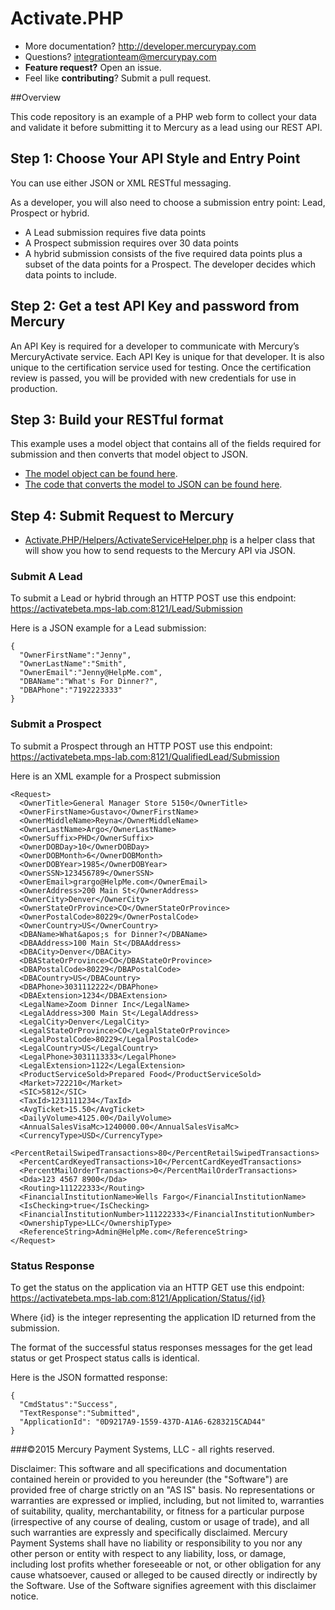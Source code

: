 # Activate.PHP

* More documentation?  http://developer.mercurypay.com
* Questions?  integrationteam@mercurypay.com
* **Feature request?** Open an issue.
* Feel like **contributing**?  Submit a pull request.

##Overview

This code repository is an example of a PHP web form to collect your data and validate it before submitting it to Mercury as a lead using our REST API.

## Step 1: Choose Your API Style and Entry Point

You can use either JSON or XML RESTful messaging.

As a developer, you will also need to choose a submission entry point: Lead, Prospect or hybrid.

* A Lead submission requires five data points 
* A Prospect submission requires over 30 data points 
* A hybrid submission consists of the five required data points plus a subset of the data points for a Prospect. The developer decides which data points to include. 

## Step 2: Get a test API Key and password from Mercury 
An API Key is required for a developer to communicate with Mercury’s MercuryActivate service. Each API Key is unique for that developer. It is also unique to the certification service used for testing. Once the certification review is passed, you will be provided with new credentials for use in production.

## Step 3: Build your RESTful format

This example uses a model object that contains all of the fields required for submission and then converts that model object to JSON.

* [The model object can be found here](Activate.PHP/Model/MerchantData.php).
* [The code that converts the model to JSON can be found here](Activate.PHP/Helpers/ObjectHelper.php).

## Step 4: Submit Request to Mercury

* [Activate.PHP/Helpers/ActivateServiceHelper.php](Activate.PHP/Helpers/ActivateServiceHelper.php) is a helper class that will show you how to send requests to the Mercury API via JSON.

### Submit A Lead

To submit a Lead or hybrid through an HTTP POST use this endpoint:  https://activatebeta.mps-lab.com:8121/Lead/Submission

Here is a JSON example for a Lead submission:

```
{
  "OwnerFirstName":"Jenny",
  "OwnerLastName":"Smith",
  "OwnerEmail":"Jenny@HelpMe.com",
  "DBAName":"What's For Dinner?",
  "DBAPhone":"7192223333"
}
```

### Submit a Prospect

To submit a Prospect through an HTTP POST use this endpoint:  https://activatebeta.mps-lab.com:8121/QualifiedLead/Submission
	
Here is an XML example for a Prospect submission 

```
<Request>
  <OwnerTitle>General Manager Store 5150</OwnerTitle>
  <OwnerFirstName>Gustavo</OwnerFirstName>
  <OwnerMiddleName>Reyna</OwnerMiddleName>
  <OwnerLastName>Argo</OwnerLastName>
  <OwnerSuffix>PHD</OwnerSuffix>
  <OwnerDOBDay>10</OwnerDOBDay>
  <OwnerDOBMonth>6</OwnerDOBMonth>
  <OwnerDOBYear>1985</OwnerDOBYear>
  <OwnerSSN>123456789</OwnerSSN>
  <OwnerEmail>grargo@HelpMe.com</OwnerEmail>
  <OwnerAddress>200 Main St</OwnerAddress>
  <OwnerCity>Denver</OwnerCity>
  <OwnerStateOrProvince>CO</OwnerStateOrProvince>
  <OwnerPostalCode>80229</OwnerPostalCode>
  <OwnerCountry>US</OwnerCountry>
  <DBAName>What&apos;s for Dinner?</DBAName>
  <DBAAddress>100 Main St</DBAAddress>
  <DBACity>Denver</DBACity>
  <DBAStateOrProvince>CO</DBAStateOrProvince>
  <DBAPostalCode>80229</DBAPostalCode>
  <DBACountry>US</DBACountry>
  <DBAPhone>3031112222</DBAPhone>
  <DBAExtension>1234</DBAExtension>
  <LegalName>Zoom Dinner Inc</LegalName>
  <LegalAddress>300 Main St</LegalAddress>
  <LegalCity>Denver</LegalCity>
  <LegalStateOrProvince>CO</LegalStateOrProvince>
  <LegalPostalCode>80229</LegalPostalCode>
  <LegalCountry>US</LegalCountry>
  <LegalPhone>3031113333</LegalPhone>
  <LegalExtension>1122</LegalExtension>
  <ProductServiceSold>Prepared Food</ProductServiceSold>
  <Market>722210</Market>
  <SIC>5812</SIC>
  <TaxId>1231111234</TaxId>
  <AvgTicket>15.50</AvgTicket>
  <DailyVolume>4125.00</DailyVolume>
  <AnnualSalesVisaMc>1240000.00</AnnualSalesVisaMc>
  <CurrencyType>USD</CurrencyType>
  <PercentRetailSwipedTransactions>80</PercentRetailSwipedTransactions>
  <PercentCardKeyedTransactions>10</PercentCardKeyedTransactions>
  <PercentMailOrderTransactions>0</PercentMailOrderTransactions>
  <Dda>123 4567 8900</Dda>
  <Routing>111222333</Routing>
  <FinancialInstitutionName>Wells Fargo</FinancialInstitutionName>
  <IsChecking>true</IsChecking>
  <FinancialInstitutionNumber>111222333</FinancialInstitutionNumber>
  <OwnershipType>LLC</OwnershipType>
  <ReferenceString>Admin@HelpMe.com</ReferenceString>
</Request>
```

### Status Response

To get the status on the application via an HTTP GET use this endpoint:  https://activatebeta.mps-lab.com:8121/Application/Status/{id}

Where {id} is the integer representing the application ID returned from the submission.

The format of the successful status responses messages for the get lead status or get Prospect status calls is identical. 

Here is the JSON formatted response:

```
{
  "CmdStatus":"Success",
  "TextResponse":"Submitted",
  "ApplicationId": "0D9217A9-1559-437D-A1A6-6283215CAD44"
}
```


###©2015 Mercury Payment Systems, LLC - all rights reserved.

Disclaimer:
This software and all specifications and documentation contained herein or provided to you hereunder (the "Software") are provided free of charge strictly on an "AS IS" basis. No representations or warranties are expressed or implied, including, but not limited to, warranties of suitability, quality, merchantability, or fitness for a particular purpose (irrespective of any course of dealing, custom or usage of trade), and all such warranties are expressly and specifically disclaimed. Mercury Payment Systems shall have no liability or responsibility to you nor any other person or entity with respect to any liability, loss, or damage, including lost profits whether foreseeable or not, or other obligation for any cause whatsoever, caused or alleged to be caused directly or indirectly by the Software. Use of the Software signifies agreement with this disclaimer notice.

